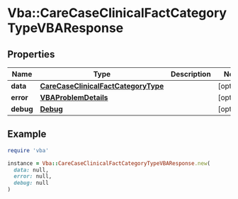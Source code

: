 # Vba::CareCaseClinicalFactCategoryTypeVBAResponse

## Properties

| Name | Type | Description | Notes |
| ---- | ---- | ----------- | ----- |
| **data** | [**CareCaseClinicalFactCategoryType**](CareCaseClinicalFactCategoryType.md) |  | [optional] |
| **error** | [**VBAProblemDetails**](VBAProblemDetails.md) |  | [optional] |
| **debug** | [**Debug**](Debug.md) |  | [optional] |

## Example

```ruby
require 'vba'

instance = Vba::CareCaseClinicalFactCategoryTypeVBAResponse.new(
  data: null,
  error: null,
  debug: null
)
```

